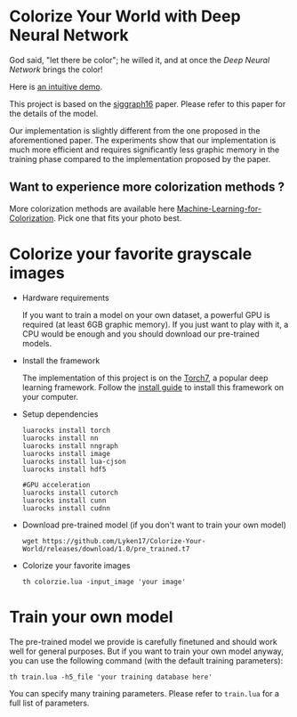 # Colorize Your World with Deep Neural Network
God said, "let there be color"; he willed it, and at once the *Deep Neural Network* brings the color!

Here is [an intuitive demo](https://github.com/Lyken17/Colorize-Your-World/blob/master/Demo.ipynb).

This project is based on the [siggraph16](http://hi.cs.waseda.ac.jp/~iizuka/projects/colorization/data/colorization_sig2016.pdf) paper. Please refer to this paper for the details of the model.

Our implementation is slightly different from the one proposed in the aforementioned paper. The experiments show that our implementation is much more efficient and requires significantly less graphic memory in the training phase compared to the implementation proposed by the paper.

## Want to experience more colorization methods ? 
More colorization methods are available here [Machine-Learning-for-Colorization](https://github.com/Lyken17/Machine-Learning-for-Image-Colorization). Pick one that fits your photo best.

# Colorize your favorite grayscale images
* Hardware requirements

  If you want to train a model on your own dataset, a powerful GPU is required (at least 6GB graphic memory). If you just want to play with it, a CPU would be enough and you should download our pre-trained models.

* Install the framework

  The implementation of this project is on the [Torch7](http://torch.ch), a popular deep learning framework. Follow the [install guide](http://torch.ch/docs/getting-started.html#) to install this framework on your computer.

* Setup dependencies
  ```
  luarocks install torch
  luarocks install nn
  luarocks install nngraph
  luarocks install image
  luarocks install lua-cjson
  luarocks install hdf5

  #GPU acceleration
  luarocks install cutorch
  luarocks install cunn
  luarocks install cudnn
  ```
  
*  Download pre-trained model (if you don't want to train your own model)

    `wget https://github.com/Lyken17/Colorize-Your-World/releases/download/1.0/pre_trained.t7`

* Colorize your favorite images

    `th colorzie.lua -input_image 'your image' `

# Train your own model

The pre-trained model we provide is carefully finetuned and should work well for general purposes. But if you want to train your own model anyway, you can use the following command (with the default training parameters):
  
  `th train.lua -h5_file 'your training database here'`
  
 You can specify many training parameters. Please refer to `train.lua` for a full list of parameters.
